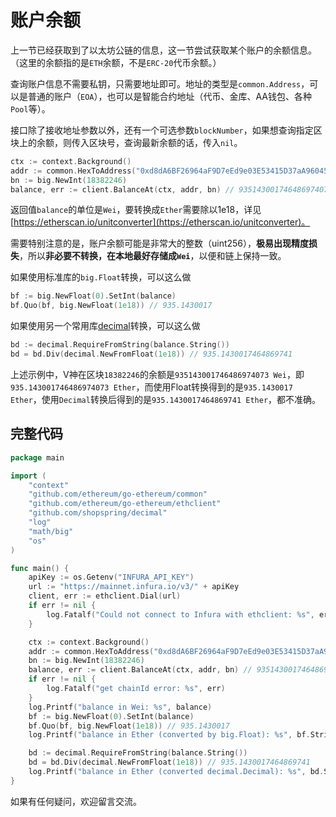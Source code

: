 # 账户余额

上一节已经获取到了以太坊公链的信息，这一节尝试获取某个账户的余额信息。（这里的余额指的是`ETH`余额，不是`ERC-20`代币余额。）

查询账户信息不需要私钥，只需要地址即可。地址的类型是`common.Address`，可以是普通的账户（`EOA`），也可以是智能合约地址（代币、金库、AA钱包、各种`Pool`等）。

接口除了接收地址参数以外，还有一个可选参数`blockNumber`，如果想查询指定区块上的余额，则传入区块号，查询最新余额的话，传入`nil`。

```go
ctx := context.Background()
addr := common.HexToAddress("0xd8dA6BF26964aF9D7eEd9e03E53415D37aA96045") // vitalik.eth
bn := big.NewInt(18382246)
balance, err := client.BalanceAt(ctx, addr, bn) // 935143001746486974073
```

返回值`balance`的单位是`Wei`，要转换成`Ether`需要除以1e18，详见[https://etherscan.io/unitconverter](https://etherscan.io/unitconverter)。

需要特别注意的是，账户余额可能是非常大的整数（uint256），**极易出现精度损失**，所以**非必要不转换，在本地最好存储成`Wei`**，以便和链上保持一致。

如果使用标准库的`big.Float`转换，可以这么做
```go
bf := big.NewFloat(0).SetInt(balance)
bf.Quo(bf, big.NewFloat(1e18)) // 935.1430017
```

如果使用另一个常用库[decimal](github.com/shopspring/decimal)转换，可以这么做
```go
bd := decimal.RequireFromString(balance.String())
bd = bd.Div(decimal.NewFromFloat(1e18)) // 935.1430017464869741
```

上述示例中，V神在区块`18382246`的余额是`935143001746486974073 Wei`，即`935.143001746486974073 Ether`，而使用Float转换得到的是`935.1430017 Ether`，使用`Decimal`转换后得到的是`935.1430017464869741 Ether`，都不准确。

## 完整代码

```go
package main

import (
	"context"
	"github.com/ethereum/go-ethereum/common"
	"github.com/ethereum/go-ethereum/ethclient"
	"github.com/shopspring/decimal"
	"log"
	"math/big"
	"os"
)

func main() {
	apiKey := os.Getenv("INFURA_API_KEY")
	url := "https://mainnet.infura.io/v3/" + apiKey
	client, err := ethclient.Dial(url)
	if err != nil {
		log.Fatalf("Could not connect to Infura with ethclient: %s", err)
	}

	ctx := context.Background()
	addr := common.HexToAddress("0xd8dA6BF26964aF9D7eEd9e03E53415D37aA96045") // vitalik.eth
	bn := big.NewInt(18382246)
	balance, err := client.BalanceAt(ctx, addr, bn) // 935143001746486974073
	if err != nil {
		log.Fatalf("get chainId error: %s", err)
	}
	log.Printf("balance in Wei: %s", balance)
	bf := big.NewFloat(0).SetInt(balance)
	bf.Quo(bf, big.NewFloat(1e18)) // 935.1430017
	log.Printf("balance in Ether (converted by big.Float): %s", bf.String())

	bd := decimal.RequireFromString(balance.String())
	bd = bd.Div(decimal.NewFromFloat(1e18)) // 935.1430017464869741
	log.Printf("balance in Ether (converted decimal.Decimal): %s", bd.String())
}
```

如果有任何疑问，欢迎留言交流。